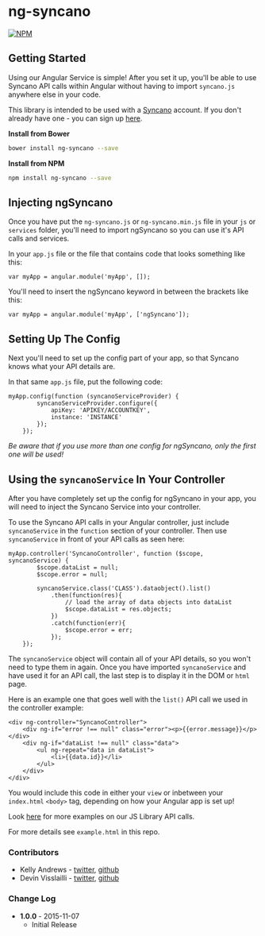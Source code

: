 # ng-syncano

[![NPM](https://img.shields.io/npm/v/ng-syncano.svg)](https://www.npmjs.com/package/ng-syncano)

## Getting Started
Using our Angular Service is simple! After you set it up, you'll be able to use Syncano API calls within Angular without having to import `syncano.js` anywhere else in your code.

This library is intended to be used with a [Syncano](http://www.syncano.io/) account. If you don't already have one - you can sign up [here](https://dashboard.syncano.io/?utm_source=ng-syncano&utm_medium=readme&utm_campaign=github).

**Install from Bower**

```bash
bower install ng-syncano --save
```

**Install from NPM**

```bash
npm install ng-syncano --save
```

## Injecting ngSyncano

Once you have put the `ng-syncano.js` or `ng-syncano.min.js` file in your `js` or `services` folder, you'll need to import ngSyncano so you can use it's API calls and services.

In your `app.js` file or the file that contains code that looks something like this:

```
var myApp = angular.module('myApp', []);
```

You'll need to insert the ngSyncano keyword in between the brackets like this:

```
var myApp = angular.module('myApp', ['ngSyncano']);
```

## Setting Up The Config

Next you'll need to set up the config part of your app, so that Syncano knows what your API details are.

In that same `app.js` file, put the following code:

```
myApp.config(function (syncanoServiceProvider) {
        syncanoServiceProvider.configure({
            apiKey: 'APIKEY/ACCOUNTKEY',
            instance: 'INSTANCE'
        });
    });
```

*Be aware that if you use more than one config for ngSyncano, only the first one will be used!*

## Using the `syncanoService` In Your Controller

After you have completely set up the config for ngSyncano in your app, you will need to inject the Syncano Service into your controller.

To use the Syncano API calls in your Angular controller, just include `syncanoService` in the `function` section of your controller. Then use `syncanoService` in front of your API calls as seen here:

```
myApp.controller('SyncanoController', function ($scope, syncanoService) {
        $scope.dataList = null;
        $scope.error = null;

        syncanoService.class('CLASS').dataobject().list()
            .then(function(res){
                // load the array of data objects into dataList
                $scope.dataList = res.objects;
            })
            .catch(function(err){
                $scope.error = err;
            });
    });
```

The `syncanoService` object will contain all of your API details, so you won't need to type them in again. Once you have imported `syncanoService` and have used it for an API call, the last step is to display it in the DOM or `html` page.

Here is an example one that goes well with the `list()` API call we used in the controller example:

```
<div ng-controller="SyncanoController">
    <div ng-if="error !== null" class="error"><p>{{error.message}}</p></div>
    <div ng-if="dataList !== null" class="data">
        <ul ng-repeat="data in dataList">
            <li>{{data.id}}</li>
        </ul>
    </div>
</div>
```

You would include this code in either your `view` or inbetween your `index.html` `<body>` tag, depending on how your Angular app is set up!

Look <a href="http://docs.syncano.io/" target="_blank">here</a> for more examples on our JS Library API calls.

For more details see `example.html` in this repo.

### Contributors

* Kelly Andrews  - [twitter](https://twitter.com/kellyjandrews), [github](https://github.com/kellyjandrews)
* Devin Visslailli - [twitter](https://twitter.com/devinviss), [github](https://github.com/devintyler)

### Change Log
* **1.0.0** - 2015-11-07
    * Initial Release
